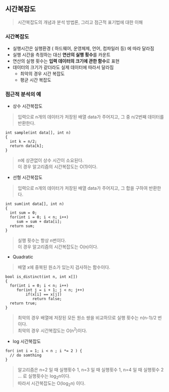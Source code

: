 ## 시간복잡도 
 > 시간복잡도의 개념과 분석 방법론, 그리고 점근적 표기법에 대한 이해

 ### 시간복잡도
 - 실행시간은 실행환경 ( 하드웨어, 운영체제, 언어, 컴파일러 등) 에 따라 달라짐
 - 실행 시간을 측정하는 대신 **연산의 실행 횟수**를 카운트
 - 연산의 실행 횟수는 **입력 데이터의 크기에 관한 함수**로 표현
 - 데이터의 크기가 같더라도 실제 데이터에 따라서 달라짐 
   - 최악의 경우 시간 복잡도 
   - 평균 시간 복잡도  

### 점근적 분석의 예
- 상수 시간복잡도 
> 입력으로 n개의 데이터가 저장된 배열 data가 주어지고, 그 중 n/2번째 데이터를 반환한다.
```
int sample(int data[], int n)
{
  int k = n/2;
  return data[k];
}
```
> n에 상관없이 상수 시간이 소요된다. <br>
> 이 경우 알고리즘의 시간복잡도는 O(1)이다.

- 선형 시간복잡도 
> 입력으로 n개의 데이터가 저장된 배열 data가 주어지고, 그 합을 구하여 반환한다.
```
int sum(int data[], int n)
{
  int sum = 0;
  for(int i = 0; i < n; i++)
     sum = sum + data[i];
  return sum;
}
```
> 실행 횟수는 항상 n번이다. <br> 
> 이 경우 알고리즘의 시간복잡도는 O(n)이다. 

- Quadratic
> 배열 x에 중복된 원소가 있는지 검사하는 함수이다.
```
bool is_distinct(int n, int x[])
{
  for(int i = 0; i < n; i++)
     for(int j = i + 1; j < n; j++)
         if(x[i] == x[j])
            return false;
  return true;
}
```
> 최악의 경우 배열에 저장된 모든 원소 쌍을 비교하므로 실행 횟수는 n(n-1)/2 번 이다. <br> 
> 최악의 경우 시간복잡도는 O(n<sup>2</sup>)이다.

- log 시간복잡도
```
for( int i = 1; i < n ; i *= 2 ) {
  // do somthing
}
```
>  알고리즘은 n=2 일 때 실행횟수 1, n=3 일 때 실행횟수 1, n=4 일 때 실행횟수 2 ... 로 실행횟수는 log<sub>2</sub>n이다. <br>
> 따라서 시간복잡도는 O(log<sub>2</sub>n) 이다. 